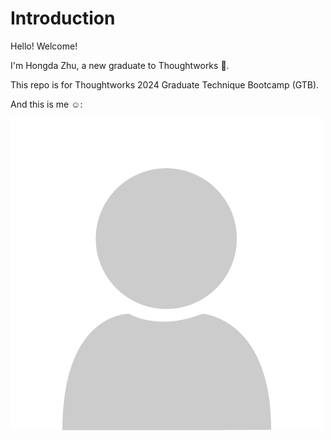 # Introduction

Hello! Welcome!

I'm Hongda Zhu, a new graduate to Thoughtworks 👋.

This repo is for Thoughtworks 2024 Graduate Technique Bootcamp (GTB).

And this is me ☺️:

![avatar](img/avatar.png)
